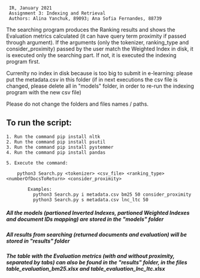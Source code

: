     IR, January 2021
     Assignment 3: Indexing and Retrieval
     Authors: Alina Yanchuk, 89093; Ana Sofia Fernandes, 88739


The searching program produces the Ranking results and shows the Evaluation metrics calculated (it can have query term proximity if passed through argument). If the arguments (only the tokenizer, ranking_type and consider_proximity) passed by the user match the Weighted Index in disk, it is executed only the searching part. If not, it is executed the indexing program first. 

Currenlty no index in disk because is too big to submit in e-learning: please put the metadata.csv in this folder (if in next executions the csv file is changed, please delete all in "models" folder, in order to re-run the indexing program with the new csv file)

Please do not change the folders and files names / paths.


## To run the script:

    1. Run the command pip install nltk
    2. Run the command pip install psutil
    3. Run the command pip install pystemmer
    4. Run the command pip install pandas
    
    5. Execute the command:    

        python3 Search.py <tokenizer> <csv_file> <ranking_type> <numberOfDocsToReturn> <consider_proximity>

            Examples: 
              python3 Search.py i metadata.csv bm25 50 consider_proximity
              python3 Search.py s metadata.csv lnc_ltc 50    


##### All the models (partioned Inverted Indexes, partioned Weighted Indexes and document IDs mapping) are stored in the "models" folder             
##### All results from searching (returned documents and evaluation) will be stored in "results" folder

##### The table with the Evaluation metrics (with and without proximity, separated by tabs) can also be found in the "results" folder, in the files table_evaluation_bm25.xlsx and table_evaluation_lnc_ltc.xlsx
